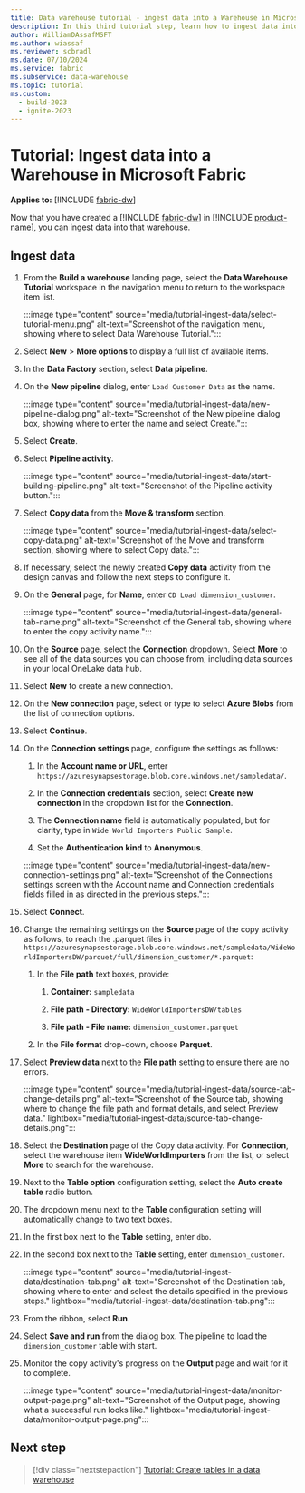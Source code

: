```yaml
---
title: Data warehouse tutorial - ingest data into a Warehouse in Microsoft Fabric
description: In this third tutorial step, learn how to ingest data into the warehouse you created in the last step.
author: WilliamDAssafMSFT
ms.author: wiassaf
ms.reviewer: scbradl
ms.date: 07/10/2024
ms.service: fabric
ms.subservice: data-warehouse
ms.topic: tutorial
ms.custom:
  - build-2023
  - ignite-2023
---
```


# Tutorial: Ingest data into a Warehouse in Microsoft Fabric

**Applies to:** [!INCLUDE [fabric-dw](includes/applies-to-version/fabric-dw.md)]

Now that you have created a [!INCLUDE [fabric-dw](includes/fabric-dw.md)] in [!INCLUDE [product-name](../includes/product-name.md)], you can ingest data into that warehouse.

## Ingest data

1. From the **Build a warehouse** landing page, select the **Data Warehouse Tutorial** workspace in the navigation menu to return to the workspace item list.

   :::image type="content" source="media/tutorial-ingest-data/select-tutorial-menu.png" alt-text="Screenshot of the navigation menu, showing where to select Data Warehouse Tutorial.":::

1. Select **New** > **More options** to display a full list of available items.

1. In the **Data Factory** section, select **Data pipeline**.

1. On the **New pipeline** dialog, enter `Load Customer Data` as the name.

   :::image type="content" source="media/tutorial-ingest-data/new-pipeline-dialog.png" alt-text="Screenshot of the New pipeline dialog box, showing where to enter the name and select Create.":::

1. Select **Create**.

1. Select **Pipeline activity**.

   :::image type="content" source="media/tutorial-ingest-data/start-building-pipeline.png" alt-text="Screenshot of the Pipeline activity button.":::

1. Select **Copy data** from the **Move & transform** section.

   :::image type="content" source="media/tutorial-ingest-data/select-copy-data.png" alt-text="Screenshot of the Move and transform section, showing where to select Copy data.":::

1. If necessary, select the newly created **Copy data** activity from the design canvas and follow the next steps to configure it.

1. On the **General** page, for **Name**, enter `CD Load dimension_customer`.

   :::image type="content" source="media/tutorial-ingest-data/general-tab-name.png" alt-text="Screenshot of the General tab, showing where to enter the copy activity name.":::

1. On the **Source** page, select the **Connection** dropdown. Select **More** to see all of the data sources you can choose from, including data sources in your local OneLake data hub.

1. Select **New** to create a new connection.

1. On the **New connection** page, select or type to select **Azure Blobs** from the list of connection options.

1. Select **Continue**.

1. On the **Connection settings** page, configure the settings as follows:

   1. In the **Account name or URL**, enter `https://azuresynapsestorage.blob.core.windows.net/sampledata/`.

   1. In the **Connection credentials** section, select **Create new connection** in the dropdown list for the **Connection**. 

   1. The **Connection name** field is automatically populated, but for clarity, type in `Wide World Importers Public Sample`.

   1. Set the **Authentication kind** to **Anonymous**.

   :::image type="content" source="media/tutorial-ingest-data/new-connection-settings.png" alt-text="Screenshot of the Connections settings screen with the Account name and Connection credentials fields filled in as directed in the previous steps.":::

1. Select **Connect**.

1. Change the remaining settings on the **Source** page of the copy activity as follows, to reach the .parquet files in `https://azuresynapsestorage.blob.core.windows.net/sampledata/WideWorldImportersDW/parquet/full/dimension_customer/*.parquet`:

   1. In the **File path** text boxes, provide:

       1. **Container:** `sampledata`

       1. **File path - Directory:** `WideWorldImportersDW/tables`

       1. **File path - File name:** `dimension_customer.parquet`

   1. In the **File format** drop-down, choose **Parquet**.

1. Select **Preview data** next to the **File path** setting to ensure there are no errors.

   :::image type="content" source="media/tutorial-ingest-data/source-tab-change-details.png" alt-text="Screenshot of the Source tab, showing where to change the file path and format details, and select Preview data." lightbox="media/tutorial-ingest-data/source-tab-change-details.png"::: <!-- TODO UPDATE -->

1. Select the **Destination** page of the Copy data activity. For **Connection**, select the warehouse item **WideWorldImporters** from the list, or select **More** to search for the warehouse.

1. Next to the **Table option** configuration setting, select the **Auto create table** radio button.

1. The dropdown menu next to the **Table** configuration setting will automatically change to two text boxes.

1. In the first box next to the **Table** setting, enter `dbo`.

1. In the second box next to the **Table** setting, enter `dimension_customer`.

   :::image type="content" source="media/tutorial-ingest-data/destination-tab.png" alt-text="Screenshot of the Destination tab, showing where to enter and select the details specified in the previous steps." lightbox="media/tutorial-ingest-data/destination-tab.png":::

1. From the ribbon, select **Run**.

1. Select **Save and run** from the dialog box. The pipeline to load the `dimension_customer` table with start.

1. Monitor the copy activity's progress on the **Output** page and wait for it to complete.

   :::image type="content" source="media/tutorial-ingest-data/monitor-output-page.png" alt-text="Screenshot of the Output page, showing what a successful run looks like." lightbox="media/tutorial-ingest-data/monitor-output-page.png":::

## Next step

> [!div class="nextstepaction"]
> [Tutorial: Create tables in a data warehouse](tutorial-create-tables.md)
